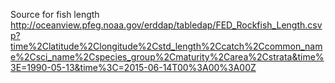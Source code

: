 Source for fish length
http://oceanview.pfeg.noaa.gov/erddap/tabledap/FED_Rockfish_Length.csvp?time%2Clatitude%2Clongitude%2Cstd_length%2Ccatch%2Ccommon_name%2Csci_name%2Cspecies_group%2Cmaturity%2Carea%2Cstrata&time%3E=1990-05-13&time%3C=2015-06-14T00%3A00%3A00Z

